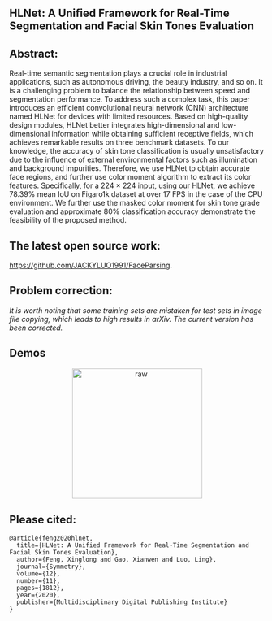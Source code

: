 ## HLNet: A Unified Framework for Real-Time Segmentation and Facial Skin Tones Evaluation

## Abstract:
Real-time semantic segmentation plays a crucial role in industrial applications, such as
autonomous driving, the beauty industry, and so on. It is a challenging problem to balance the
relationship between speed and segmentation performance. To address such a complex task, this
paper introduces an efficient convolutional neural network (CNN) architecture named HLNet for
devices with limited resources. Based on high-quality design modules, HLNet better integrates
high-dimensional and low-dimensional information while obtaining sufficient receptive fields, which
achieves remarkable results on three benchmark datasets. To our knowledge, the accuracy of skin
tone classification is usually unsatisfactory due to the influence of external environmental factors such
as illumination and background impurities. Therefore, we use HLNet to obtain accurate face regions,
and further use color moment algorithm to extract its color features. Specifically, for a 224 × 224
input, using our HLNet, we achieve 78.39% mean IoU on Figaro1k dataset at over 17 FPS in the case
of the CPU environment. We further use the masked color moment for skin tone grade evaluation
and approximate 80% classification accuracy demonstrate the feasibility of the proposed method.  

## The latest open source work:
https://github.com/JACKYLUO1991/FaceParsing.

## **Problem correction:**
*It is worth noting that some training sets are mistaken for test sets in image file copying, which leads to high results in arXiv. The current version has been corrected.*

## Demos
<div><div align=center>
  <img src="https://github.com/JACKYLUO1991/Face-skin-hair-segmentaiton-and-skin-color-evaluation/blob/master/res/5-4.png" width="256" height="256" alt="raw"/></div>

## Please cited:
```
@article{feng2020hlnet,
  title={HLNet: A Unified Framework for Real-Time Segmentation and Facial Skin Tones Evaluation},
  author={Feng, Xinglong and Gao, Xianwen and Luo, Ling},
  journal={Symmetry},
  volume={12},
  number={11},
  pages={1812},
  year={2020},
  publisher={Multidisciplinary Digital Publishing Institute}
}
```

